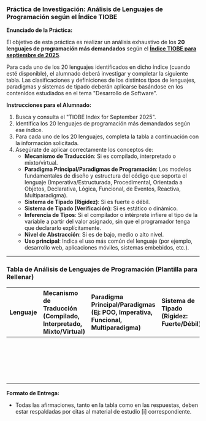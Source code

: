 
### **Práctica de Investigación: Análisis de Lenguajes de Programación según el Índice TIOBE**

**Enunciado de la Práctica:**

El objetivo de esta práctica es realizar un análisis exhaustivo de los **20 lenguajes de programación más demandados** según el **[Índice TIOBE para septiembre de 2025](https://www.tiobe.com/tiobe-index/)**.

Para cada uno de los 20 lenguajes identificados en dicho índice (cuando esté disponible), el alumnado deberá investigar y completar la siguiente tabla. Las clasificaciones y definiciones de los distintos tipos de lenguajes, paradigmas y sistemas de tipado deberán aplicarse basándose en los contenidos estudiados en el tema "Desarrollo de Software".

**Instrucciones para el Alumnado:**

1.  Busca y consulta el "TIOBE Index for September 2025".
2.  Identifica los 20 lenguajes de programación más demandados según ese índice.
3.  Para cada uno de los 20 lenguajes, completa la tabla a continuación con la información solicitada.
4.  Asegúrate de aplicar correctamente los conceptos de:
    *   **Mecanismo de Traducción**: Si es compilado, interpretado o mixto/virtual.
    *   **Paradigma Principal/Paradigmas de Programación**: Los modelos fundamentales de diseño y estructura del código que soporta el lenguaje (Imperativa/Estructurada, Procedimental, Orientada a Objetos, Declarativa, Lógica, Funcional, de Eventos, Reactiva, Multiparadigma).
    *   **Sistema de Tipado (Rigidez)**: Si es fuerte o débil.
    *   **Sistema de Tipado (Verificación)**: Si es estático o dinámico.
    *   **Inferencia de Tipos**: Si el compilador o intérprete infiere el tipo de la variable a partir del valor asignado, sin que el programador tenga que declararlo explícitamente.
    *   **Nivel de Abstracción**: Si es de bajo, medio o alto nivel.
    *   **Uso principal**: Indica el uso más común del lenguaje (por ejemplo, desarrollo web, aplicaciones móviles, sistemas embebidos, etc.).

---

### **Tabla de Análisis de Lenguajes de Programación (Plantilla para Rellenar)**

| Lenguaje | Mecanismo de Traducción (Compilado, Interpretado, Mixto/Virtual) | Paradigma Principal/Paradigmas (Ej: POO, Imperativa, Funcional, Multiparadigma) | Sistema de Tipado (Rigidez: Fuerte/Débil) | Sistema de Tipado (Verificación: Estático/Dinámico) | Inferencia de Tipos (Sí/No) | Nivel de Abstracción (Bajo, Medio, Alto Nivel) | Uso principal (Ej: aplicaciones web, móviles, IA, etc.) |
| :------- | :--------------------------------------------------------------- | :------------------------------------------------------------------------------ | :---------------------------------------- | :-------------------------------------------------- | :-------------------------- | :--------------------------------------------- | :--------------------------------------------------------------------------------------------------- |
|          |                                                                  |                                                                                 |                                           |                                                     |                             |                                                |                                                                                                      |
|          |                                                                  |                                                                                 |                                           |                                                     |                             |                                                |                                                                                                      |
|          |                                                                  |                                                                                 |                                           |                                                     |                             |                                                |                                                                                                      |
|          |                                                                  |                                                                                 |                                           |                                                     |                             |                                                |                                                                                                      |
|          |                                                                  |                                                                                 |                                           |                                                     |                             |                                                |                                                                                                      |
|          |                                                                  |                                                                                 |                                           |                                                     |                             |                                                |                                                                                                      |
|          |                                                                  |                                                                                 |                                           |                                                     |                             |                                                |                                                                                                      |
|          |                                                                  |                                                                                 |                                           |                                                     |                             |                                                |                                                                                                      |
|          |                                                                  |                                                                                 |                                           |                                                     |                             |                                                |                                                                                                      |
|          |                                                                  |                                                                                 |                                           |                                                     |                             |                                                |                                                                                                      |
|          |                                                                  |                                                                                 |                                           |                                                     |                             |                                                |                                                                                                      |
|          |                                                                  |                                                                                 |                                           |                                                     |                             |                                                |                                                                                                      |
|          |                                                                  |                                                                                 |                                           |                                                     |                             |                                                |                                                                                                      |
|          |                                                                  |                                                                                 |                                           |                                                     |                             |                                                |                                                                                                      |
|          |                                                                  |                                                                                 |                                           |                                                     |                             |                                                |                                                                                                      |
|          |                                                                  |                                                                                 |                                           |                                                     |                             |                                                |                                                                                                      |
|          |                                                                  |                                                                                 |                                           |                                                     |                             |                                                |                                                                                                      |
|          |                                                                  |                                                                                 |                                           |                                                     |                             |                                                |                                                                                                      |
|          |                                                                  |                                                                                 |                                           |                                                     |                             |                                                |                                                                                                      |
|          |                                                                  |                                                                                 |                                           |                                                     |                             |                                                |                                                                                                      |



**Formato de Entrega:**
*   Todas las afirmaciones, tanto en la tabla como en las respuestas, deben estar respaldadas por citas al material de estudio [i] correspondiente.